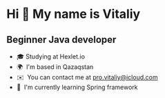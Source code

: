 Hi 👋 My name is Vitaliy
========================

Beginner Java developer
-----------------------
* 🎓  Studying at Hexlet.io
* 🌍  I'm based in Qazaqstan
* ✉️  You can contact me at [pro.vitaliy@icloud.com](mailto:pro.vitaliy@icloud.com)
* 🧠  I'm currently learning Spring framework

<!---
pro-vitaliy/pro-vitaliy is a ✨ special ✨ repository because its `README.md` (this file) appears on your GitHub profile.
You can click the Preview link to take a look at your changes.
--->
